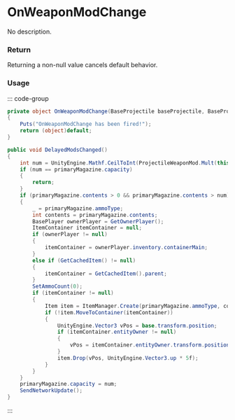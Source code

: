 # OnWeaponModChange
<Badge type="info" text="Weapon"/><Badge type="danger" text="Carbon Compatible"/><Badge type="warning" text="Oxide Compatible"/>
No description.
### Return
Returning a non-null value cancels default behavior.

### Usage
::: code-group
```csharp [Example]
private object OnWeaponModChange(BaseProjectile baseProjectile, BaseProjectile self1)
{
	Puts("OnWeaponModChange has been fired!");
	return (object)default;
}
```
```csharp [Source — Assembly-CSharp @ BaseProjectile]
public void DelayedModsChanged()
{
	int num = UnityEngine.Mathf.CeilToInt(ProjectileWeaponMod.Mult(this, (ProjectileWeaponMod x) => x.magazineCapacity, (ProjectileWeaponMod.Modifier y) => y.scalar, 1f) * (float)primaryMagazine.definition.builtInSize);
	if (num == primaryMagazine.capacity)
	{
		return;
	}
	if (primaryMagazine.contents > 0 && primaryMagazine.contents > num)
	{
		_ = primaryMagazine.ammoType;
		int contents = primaryMagazine.contents;
		BasePlayer ownerPlayer = GetOwnerPlayer();
		ItemContainer itemContainer = null;
		if (ownerPlayer != null)
		{
			itemContainer = ownerPlayer.inventory.containerMain;
		}
		else if (GetCachedItem() != null)
		{
			itemContainer = GetCachedItem().parent;
		}
		SetAmmoCount(0);
		if (itemContainer != null)
		{
			Item item = ItemManager.Create(primaryMagazine.ammoType, contents, 0uL);
			if (!item.MoveToContainer(itemContainer))
			{
				UnityEngine.Vector3 vPos = base.transform.position;
				if (itemContainer.entityOwner != null)
				{
					vPos = itemContainer.entityOwner.transform.position + UnityEngine.Vector3.up * 0.25f;
				}
				item.Drop(vPos, UnityEngine.Vector3.up * 5f);
			}
		}
	}
	primaryMagazine.capacity = num;
	SendNetworkUpdate();
}

```
:::
